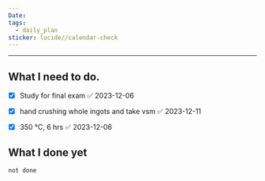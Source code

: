 ```yaml
---
Date: 
tags:
  - daily_plan
sticker: lucide//calendar-check
---
```

---
## What I need to do.

- [x] Study for final exam ✅ 2023-12-06
- [x] hand crushing whole ingots and take vsm ✅ 2023-12-11
- [x] 350 °C, 6 hrs ✅ 2023-12-06




## What I done yet
```tasks
not done
```
